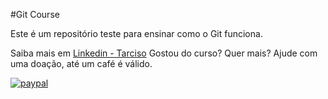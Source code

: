 #Git Course

Este é um repositório teste para ensinar como o Git funciona.

Saiba mais em 
[Linkedin - Tarciso](https://www.linkedin.com/in/tarciso-junior-463a8323)
Gostou do curso? Quer mais? Ajude com uma doação, até um café é 
válido.

[![paypal](https://www.paypalobjects.com/en_US/i/btn_donateCC_LG.gif)](https://www.paypal.com/donate?hosted_button_id=R5QJ6QHC3Q75C)
